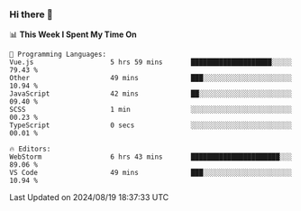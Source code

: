 ### Hi there 👋

<!--
**asdf12303116/asdf12303116** is a ✨ _special_ ✨ repository because its `README.md` (this file) appears on your GitHub profile.

Here are some ideas to get you started:

- 🔭 I’m currently working on ...
- 🌱 I’m currently learning ...
- 👯 I’m looking to collaborate on ...
- 🤔 I’m looking for help with ...
- 💬 Ask me about ...
- 📫 How to reach me: ...
- 😄 Pronouns: ...
- ⚡ Fun fact: ...
-->

<!--START_SECTION:waka-->
📊 **This Week I Spent My Time On** 

```text
💬 Programming Languages: 
Vue.js                   5 hrs 59 mins       ████████████████████░░░░░   79.43 % 
Other                    49 mins             ███░░░░░░░░░░░░░░░░░░░░░░   10.94 % 
JavaScript               42 mins             ██░░░░░░░░░░░░░░░░░░░░░░░   09.40 % 
SCSS                     1 min               ░░░░░░░░░░░░░░░░░░░░░░░░░   00.23 % 
TypeScript               0 secs              ░░░░░░░░░░░░░░░░░░░░░░░░░   00.01 % 

🔥 Editors: 
WebStorm                 6 hrs 43 mins       ██████████████████████░░░   89.06 % 
VS Code                  49 mins             ███░░░░░░░░░░░░░░░░░░░░░░   10.94 % 
```


 Last Updated on 2024/08/19 18:37:33 UTC
<!--END_SECTION:waka-->
